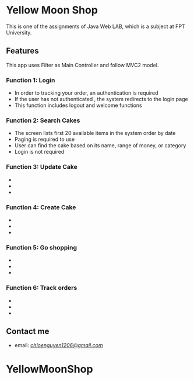 # Yellow Moon Shop
This is one of the assignments of Java Web LAB, which is a subject at FPT University.

## Features
This app uses Filter as Main Controller and follow MVC2 model.

### Function 1: Login
* In order to tracking your order, an authentication is required
* If the user has not authenticated , the system redirects to the login page
* This function includes logout and welcome functions

### Function 2: Search Cakes
* The screen lists first 20 available items in the system order by date
* Paging is required to use
* User can find the cake based on its name, range of money, or category
* Login is not required

### Function 3: Update Cake
*
*
*

### Function 4: Create Cake
*
*
*

### Function 5: Go shopping
*
*
*

### Function 6: Track orders
*
*
*

## Contact me
* email: *chloenguyen1206@gmail.com*

# YellowMoonShop
